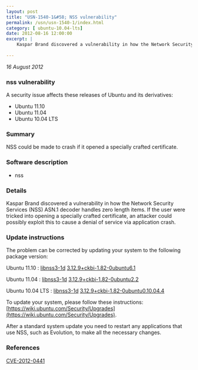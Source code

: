 ```yaml
---
layout: post
title: "USN-1540-1&#58; NSS vulnerability"
permalink: /usn/usn-1540-1/index.html
category: [ ubuntu-10.04-lts]
date: 2012-08-16 12:00:00
excerpt: |
    Kaspar Brand discovered a vulnerability in how the Network Security Services (NSS) ASN.1 decoder handles zero length items. If the user were tricked into opening a specially crafted certificate, an attacker could possibly exploit this to cause a denial of service via application crash. 
    
--- 
```

 
 

*16 August 2012*

### nss vulnerability

A security issue affects these releases of Ubuntu and its derivatives:

* Ubuntu 11.10
* Ubuntu 11.04
* Ubuntu 10.04 LTS

### Summary

NSS could be made to crash if it opened a specially crafted certificate. 

### Software description

* nss 

### Details

Kaspar Brand discovered a vulnerability in how the Network Security Services (NSS) ASN.1 decoder handles zero length items. If the user were tricked into opening a specially crafted certificate, an attacker could possibly exploit this to cause a denial of service via application crash. 

### Update instructions

The problem can be corrected by updating your system to the following package version:

Ubuntu 11.10
 : [libnss3-1d](https://launchpad.net/ubuntu/+source/nss) <span> [3.12.9+ckbi-1.82-0ubuntu6.1](https://launchpad.net/ubuntu/+source/nss/3.12.9+ckbi-1.82-0ubuntu6.1) </span> 

Ubuntu 11.04
 : [libnss3-1d](https://launchpad.net/ubuntu/+source/nss) <span> [3.12.9+ckbi-1.82-0ubuntu2.2](https://launchpad.net/ubuntu/+source/nss/3.12.9+ckbi-1.82-0ubuntu2.2) </span> 

Ubuntu 10.04 LTS
 : [libnss3-1d](https://launchpad.net/ubuntu/+source/nss) <span> [3.12.9+ckbi-1.82-0ubuntu0.10.04.4](https://launchpad.net/ubuntu/+source/nss/3.12.9+ckbi-1.82-0ubuntu0.10.04.4) </span> 

To update your system, please follow these instructions: [https://wiki.ubuntu.com/Security/Upgrades](https://wiki.ubuntu.com/Security/Upgrades).

After a standard system update you need to restart any applications that use NSS, such as Evolution, to make all the necessary changes. 

### References

 
 [CVE-2012-0441](http://people.ubuntu.com/~ubuntu-security/cve/CVE-2012-0441)
 

